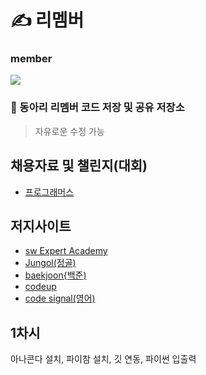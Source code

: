 # ✍️ 리멤버
### member

<a href="https://github.com/hyoseong-j/remember/graphs/contributors">
  <img src="https://contrib.rocks/image?repo=hyoseong-j/remember" />
</a>


### :mega: 동아리 리멤버 코드 저장 및 공유 저장소
> 자유로운 수정 가능
## 채용자료 및 챌린지(대회)
* [프로그래머스](https://programmers.co.kr/)  
## 저지사이트
* [sw Expert Academy](https://swexpertacademy.com/main/main.do)   
* [Jungol(정골)](http://jungol.co.kr/)
* [baekjoon{백준)](https://www.acmicpc.net/)
* [codeup](https://codeup.kr/)
* [code signal(영어)](https://codesignal.com/)


## 1차시

아나콘다 설치, 파이참 설치, 깃 연동, 파이썬 입출력

